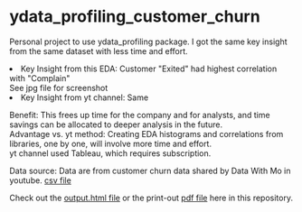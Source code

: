 # ydata_profiling_customer_churn

Personal project to use ydata_profiling package.  I got the same key insight from the same dataset with less time and effort. 
<li>Key Insight from this EDA:  Customer "Exited" had highest correlation with "Complain"</li> See jpg file for screenshot
<li>Key Insight from yt channel: Same

Benefit:  This frees up time for the company and for analysts, and time savings can be allocated to deeper analysis in the future.  <br>
Advantage vs. yt method:  Creating EDA histograms and correlations from libraries, one by one, will involve more time and effort. <br>
yt channel used Tableau, which requires subscription.  <br>

Data source:  Data are from customer churn data shared by Data With Mo in youtube. [csv file](https://github.com/SandyGCabanes/customer_churn_exploratory_data_analysis_ydata_profiling_python/blob/main/Customer_Churn_Records.csv)

Check out the [output.html file](https://github.com/SandyGCabanes/customer_churn_exploratory_data_analysis_ydata_profiling_python/blob/main/output.html) or the print-out [pdf file](https://github.com/SandyGCabanes/customer_churn_exploratory_data_analysis_ydata_profiling_python/blob/main/Profiling_Report_Customer_Churn.pdf) here in this repository.
